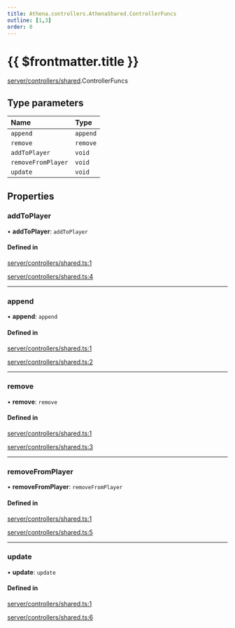 ```yaml
---
title: Athena.controllers.AthenaShared.ControllerFuncs
outline: [1,3]
order: 0
---
```


# {{ $frontmatter.title }}


[server/controllers/shared](../modules/server_controllers_shared.md).ControllerFuncs

## Type parameters

| Name | Type |
| :------ | :------ |
| `append` | `append` |
| `remove` | `remove` |
| `addToPlayer` | `void` |
| `removeFromPlayer` | `void` |
| `update` | `void` |

## Properties

### addToPlayer

• **addToPlayer**: `addToPlayer`

#### Defined in

[server/controllers/shared.ts:1](https://github.com/Stuyk/altv-athena/blob/2435881/src/core/server/controllers/shared.ts#L1)

[server/controllers/shared.ts:4](https://github.com/Stuyk/altv-athena/blob/2435881/src/core/server/controllers/shared.ts#L4)

___

### append

• **append**: `append`

#### Defined in

[server/controllers/shared.ts:1](https://github.com/Stuyk/altv-athena/blob/2435881/src/core/server/controllers/shared.ts#L1)

[server/controllers/shared.ts:2](https://github.com/Stuyk/altv-athena/blob/2435881/src/core/server/controllers/shared.ts#L2)

___

### remove

• **remove**: `remove`

#### Defined in

[server/controllers/shared.ts:1](https://github.com/Stuyk/altv-athena/blob/2435881/src/core/server/controllers/shared.ts#L1)

[server/controllers/shared.ts:3](https://github.com/Stuyk/altv-athena/blob/2435881/src/core/server/controllers/shared.ts#L3)

___

### removeFromPlayer

• **removeFromPlayer**: `removeFromPlayer`

#### Defined in

[server/controllers/shared.ts:1](https://github.com/Stuyk/altv-athena/blob/2435881/src/core/server/controllers/shared.ts#L1)

[server/controllers/shared.ts:5](https://github.com/Stuyk/altv-athena/blob/2435881/src/core/server/controllers/shared.ts#L5)

___

### update

• **update**: `update`

#### Defined in

[server/controllers/shared.ts:1](https://github.com/Stuyk/altv-athena/blob/2435881/src/core/server/controllers/shared.ts#L1)

[server/controllers/shared.ts:6](https://github.com/Stuyk/altv-athena/blob/2435881/src/core/server/controllers/shared.ts#L6)
